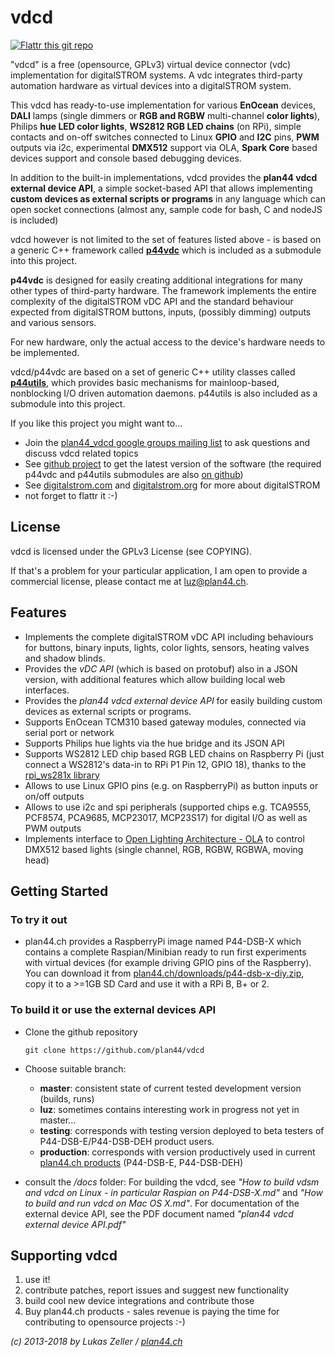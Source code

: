 
vdcd
====

[![Flattr this git repo](http://api.flattr.com/button/flattr-badge-large.png)](https://flattr.com/submit/auto?user_id=luz&url=https://github.com/plan44/vdcd&title=vdcd&language=&tags=github&category=software) 

"vdcd" is a free (opensource, GPLv3) virtual device connector (vdc) implementation for digitalSTROM systems.
A vdc integrates third-party automation hardware as virtual devices into a digitalSTROM system.

This vdcd has ready-to-use implementation for various **EnOcean** devices, **DALI** lamps (single dimmers or **RGB and RGBW** multi-channel **color lights**), Philips **hue LED color lights**,
**WS2812 RGB LED chains** (on RPi), simple contacts and on-off switches connected to Linux **GPIO** and **I2C** pins, **PWM** outputs via i2c, experimental **DMX512** support via OLA, **Spark Core** based devices support and console based debugging devices.

In addition to the built-in implementations, vdcd provides the **plan44 vdcd external device API**, a simple socket-based API that allows implementing **custom devices as external scripts or programs** in any language which can open socket connections (almost any, sample code for bash, C and nodeJS is included)

vdcd however is not limited to the set of features listed above - is based on a generic C++ framework called [**p44vdc**](https://github.com/plan44/p44vdc) which is included as a submodule into this project.

**p44vdc** is designed for easily creating additional integrations for many other types of third-party hardware. The framework implements the entire complexity of the digitalSTROM vDC API and the standard behaviour expected from digitalSTROM buttons, inputs, (possibly dimming) outputs and various sensors.

For new hardware, only the actual access to the device's hardware needs to be implemented.

vdcd/p44vdc are based on a set of generic C++ utility classes called [**p44utils**](https://github.com/plan44/p44utils), which provides basic mechanisms for mainloop-based, nonblocking I/O driven automation daemons. p44utils is also included as a submodule into this project.


If you like this project you might want to...

- Join the [plan44_vdcd google groups mailing list](https://groups.google.com/forum/#!forum/plan44_vdcd) to ask questions and discuss vdcd related topics
- See [github project](https://github.com/plan44/vdcd) to get the latest version of the software (the required p44vdc and p44utils submodules are also [on github](https://github.com/plan44))
- See [digitalstrom.com](http://www.digitalstrom.com) and [digitalstrom.org](http://www.digitalstrom.org) for more about digitalSTROM
- not forget to flattr it :-)


License
-------

vdcd is licensed under the GPLv3 License (see COPYING).

If that's a problem for your particular application, I am open to provide a commercial license, please contact me at [luz@plan44.ch](mailto:luz@plan44.ch).


Features
--------

- Implements the complete digitalSTROM vDC API including behaviours for buttons, binary inputs, lights, color lights, sensors, heating valves and shadow blinds.
- Provides the *vDC API* (which is based on protobuf) also in a JSON version, with additional features which allow building local web interfaces.
- Provides the *plan44 vdcd external device API* for easily building custom devices as external scripts or programs.
- Supports EnOcean TCM310 based gateway modules, connected via serial port or network
- Supports Philips hue lights via the hue bridge and its JSON API
- Supports WS2812 LED chip based RGB LED chains on Raspberry Pi (just connect a WS2812's data-in to RPi P1 Pin 12, GPIO 18), thanks to the [rpi_ws281x library](https://github.com/richardghirst/rpi_ws281x.git)
- Allows to use Linux GPIO pins (e.g. on RaspberryPi) as button inputs or on/off outputs
- Allows to use i2c and spi peripherals (supported chips e.g. TCA9555, PCF8574, PCA9685, MCP23017, MCP23S17) for digital I/O as well as PWM outputs
- Implements interface to [Open Lighting Architecture - OLA](http://www.openlighting.org/) to control DMX512 based lights (single channel, RGB, RGBW, RGBWA, moving head)


Getting Started
---------------

### To try it out

- plan44.ch provides a RaspberryPi image named P44-DSB-X which contains a complete Raspian/Minibian ready to run first experiments with virtual devices (for example driving GPIO pins of the Raspberry). You can download it from [plan44.ch/downloads/p44-dsb-x-diy.zip](https://plan44.ch/downloads/p44-dsb-x-diy.zip), copy it to a >=1GB SD Card and use it with a RPi B, B+ or 2.

### To build it or use the external devices API

- Clone the github repository

    `git clone https://github.com/plan44/vdcd`

- Choose suitable branch:
  - **master**: consistent state of current tested development version (builds, runs)
  - **luz**: sometimes contains interesting work in progress not yet in master...
  - **testing**: corresponds with testing version deployed to beta testers of P44-DSB-E/P44-DSB-DEH product users.
  - **production**: corresponds with version productively used in current [plan44.ch products](https://plan44.ch/automation/digitalstrom.php) (P44-DSB-E, P44-DSB-DEH)

- consult the */docs* folder: For building the vdcd, see *"How to build vdsm and vdcd on Linux - in particular Raspian on P44-DSB-X.md"* and *"How to build and run vdcd on Mac OS X.md"*. For documentation of the external device API, see the PDF document named *"plan44 vdcd external device API.pdf"*


Supporting vdcd
---------------

1. use it!
2. contribute patches, report issues and suggest new functionality
3. build cool new device integrations and contribute those
4. Buy plan44.ch products - sales revenue is paying the time for contributing to opensource projects :-)

*(c) 2013-2018 by Lukas Zeller / [plan44.ch](http://www.plan44.ch/automation)*








